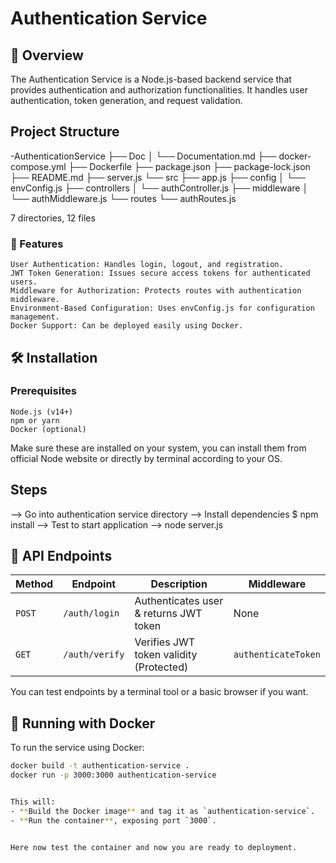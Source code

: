 # Authentication Service

## 📖 Overview

The Authentication Service is a Node.js-based backend service that provides authentication and authorization functionalities. It handles user authentication, token generation, and request validation.

## Project Structure

-AuthenticationService
├── Doc
│   └── Documentation.md
├── docker-compose.yml
├── Dockerfile
├── package.json
├── package-lock.json
├── README.md
├── server.js
└── src
    ├── app.js
    ├── config
    │   └── envConfig.js
    ├── controllers
    │   └── authController.js
    ├── middleware
    │   └── authMiddleware.js
    └── routes
        └── authRoutes.js

7 directories, 12 files

### 🚀 Features

    User Authentication: Handles login, logout, and registration.
    JWT Token Generation: Issues secure access tokens for authenticated users.
    Middleware for Authorization: Protects routes with authentication middleware.
    Environment-Based Configuration: Uses envConfig.js for configuration management.
    Docker Support: Can be deployed easily using Docker.

## 🛠️ Installation
### Prerequisites

    Node.js (v14+)
    npm or yarn
    Docker (optional)

Make sure these are installed on your system, you can install them from official Node website or directly by terminal according to your OS. 


## Steps   

--> Go into authentication service directory 
--> Install dependencies $ npm install
--> Test to start application --> node server.js 


## 📌 API Endpoints

| Method | Endpoint     | Description                      | Middleware         |
|--------|-------------|----------------------------------|--------------------|
| `POST` | `/auth/login`  | Authenticates user & returns JWT token | None |
| `GET`  | `/auth/verify` | Verifies JWT token validity (Protected) | `authenticateToken` |

You can test endpoints by a terminal tool or a basic browser if you want. 

## 🐳 Running with Docker
To run the service using Docker:

```sh
docker build -t authentication-service .
docker run -p 3000:3000 authentication-service


This will:
- **Build the Docker image** and tag it as `authentication-service`.
- **Run the container**, exposing port `3000`.


Here now test the container and now you are ready to deployment. 